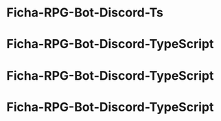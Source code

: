 # Ficha-RPG-Bot-Discord-Ts
# Ficha-RPG-Bot-Discord-TypeScript
# Ficha-RPG-Bot-Discord-TypeScript
# Ficha-RPG-Bot-Discord-TypeScript
